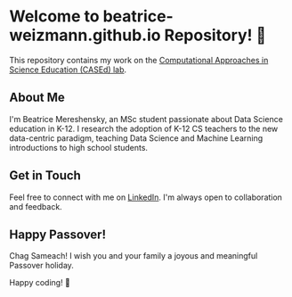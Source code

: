 # Welcome to beatrice-weizmann.github.io Repository! 👋

This repository contains my work on the [Computational Approaches in Science Education (CASEd) lab](https://www.weizmann.ac.il/ScienceTeaching/Alexandron/home-0). 

## About Me

I'm Beatrice Mereshensky, an MSc student passionate about Data Science education in K-12. I research the adoption of K-12 CS teachers to the new data-centric paradigm, teaching Data Science and Machine Learning introductions to high school students.


## Get in Touch

Feel free to connect with me on [LinkedIn](https://www.linkedin.com/in/beatricemereshensky/). I'm always open to collaboration and feedback.

## Happy Passover! 
Chag Sameach! I wish you and your family a joyous and meaningful Passover holiday.

Happy coding! 🚀
